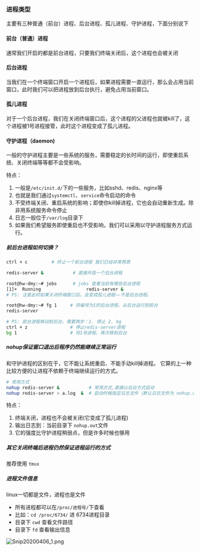 ### 进程类型
主要有三种普通（前台）进程、后台进程、孤儿进程、守护进程，下面分别说下


#### 前台（普通）进程
通常我们开启的都是前台进程，只要我们终端关闭后，这个进程也会被关闭

#### 后台进程
当我们在一个终端窗口开启一个进程后，如果进程需要一直运行，那么会占用当前窗口，此时我们可以把进程放到后台执行，避免占用当前窗口。

#### 孤儿进程
对于一个后台进程，我们在关闭终端窗口后，这个进程的父进程也就被kill了，这个进程被1号进程接管，此时这个进程变成了孤儿进程。

#### 守护进程（daemon)
一般的守护进程主要是一些系统的服务，需要稳定的长时间的运行，即使重启系统、关闭终端等等都不会受影响。

特点：
1. 一般是`/etc/init.d/`下的一些服务，比如sshd、redis、nginx等
2. 也就是我们通过`systemctl`、`service`命令启动的命令
3. 不受终端关闭、重启系统的影响；即使你kill掉进程，它也会自动重新生成。除非用系统服务命令停止
4. 日志一般位于`/var/log`目录下
5. 如果我们希望服务即使重启也不受影响，我们可以采用以守护进程服务方式运行。


##### 前后台进程如何切换？
```bash
ctrl + c         # 终止一个前台进程 我们已经非常熟悉

redis-server &           # 直接开启一个后台进程

root@hw-dmy:~# jobs      # jobs 查看当前有哪些后台进程
[1]+  Running                 redis-server & 
# PS: 注意此时如果关闭终端窗口后，会变成孤儿进程——不是后台进程。

root@hw-dmy:~# fg 1     # 将编号为1的后台进程，从后台运行到前台
redis-server                  

# PS: 前台进程移动到后台，需要两步：1. 停止 2. bg
ctrl + z                # 停止redis-server进程
bg 1                    # 将1号进程，再次移到后台
```

##### nohup保证窗口退出后程序仍然能继续正常运行
和守护进程的区别在于，它不能让系统重启、不能手动kill掉进程。
它算的上一种比较方便的让进程不依赖于终端继续运行的方式。

```bash
# 常用方式
nohup redis-server &           # 常用方式,直接以后台方式启动
nohup redis-server > a.log  &  # 启动时候指定日志文件（默认日志文件为 nohup.out)
```

特点：
1. 终端关闭，进程也不会被关闭(它变成了孤儿进程)
2. 输出日志到：当前目录下 `nohup.out`文件
3. 它的强度比守护进程稍弱点，但是许多时候也够用


##### 其它关闭终端后进程仍然保证进程运行的方式
推荐使用 `tmux`


##### 进程文件信息
linux一切都是文件，进程也是文件
- 所有进程都可以在`/proc/进程号/`下查看
- 比如：`cd /proc/6734/` 进 6734进程目录
- 目录下 `cwd` 查看文件路径
- 目录下 `fd`  查看输出信息

![Snip20200406_1.png](https://i.loli.net/2020/04/06/aN1Zwvyk4Ju692l.png)




